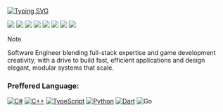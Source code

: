[![Typing SVG](https://readme-typing-svg.herokuapp.com?font=Fira+Code&weight=1000&size=27&duration=3000&pause=500&color=87DAF7&vCenter=true&random=false&width=500&lines=Software+Engineer;Hello+I'm+Khesir+👋)](https://git.io/typing-svg)



<p>
  <img src="https://komarev.com/ghpvc/?username=khesir"/> 
  <img src="https://img.shields.io/badge/ - -blue" />
    <img src="https://img.shields.io/badge/ - -blue" />
  <img src="https://img.shields.io/badge/ - -blue" />
  <img src="https://img.shields.io/badge/ - -blue" />
  <img src="https://img.shields.io/badge/ - -blue" />
  <img src="https://img.shields.io/badge/ - -blue" />
  <img src="https://img.shields.io/badge/ - -blue" />

</p>

> [!NOTE]
> Software Engineer blending full-stack expertise and game development creativity, with a drive to build fast, efficient applications and design elegant, modular systems that scale.
> 

### Preffered Language: <br>
[![C#](https://custom-icon-badges.demolab.com/badge/C%23-%23239120.svg?logo=cshrp&logoColor=white)](#) [![C++](https://img.shields.io/badge/C++-%2300599C.svg?logo=c%2B%2B&logoColor=white)](#) [![TypeScript](https://img.shields.io/badge/TypeScript-3178C6?logo=typescript&logoColor=fff)](#) [![Python](https://img.shields.io/badge/Python-3776AB?logo=python&logoColor=fff)](#) [![Dart](https://img.shields.io/badge/Dart-%230175C2.svg?logo=dart&logoColor=white)](#)  ![Go](https://img.shields.io/badge/Go-%2300599C.svg?logo=c%2B%2B&logoColor=white)
